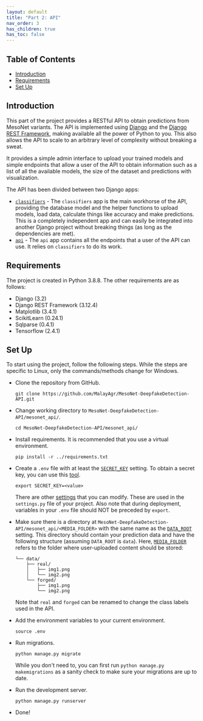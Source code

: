 ```yaml
---
layout: default
title: "Part 2: API"
nav_order: 3
has_children: true
has_toc: false
---
```


## <!-- omit in toc --> Table of Contents

- [Introduction](#introduction)
- [Requirements](#requirements)
- [Set Up](#set-up)

## Introduction

This part of the project provides a RESTful API to obtain predictions from MesoNet variants. The API is implemented using [Django](https://github.com/django/django) and the [Django REST Framework](https://github.com/encode/django-rest-framework), making available all the power of Python to you. This also allows the API to scale to an arbitrary level of complexity without breaking a sweat.

It provides a simple admin interface to upload your trained models and simple endpoints that allow a user of the API to obtain information such as a list of all the available models, the size of the dataset and predictions with visualization.

The API has been divided between two Django apps:

- [`classifiers`](https://github.com/MalayAgr/MesoNet-DeepfakeDetection-API/tree/main/mesonet_api/classifiers) - The `classifiers` app is the main workhorse of the API, providing the database model and the helper functions to upload models, load data, calculate things like accuracy and make predictions. This is a completely independent app and can easily be integrated into another Django project without breaking things (as long as the dependencies are met).
- [`api`](https://github.com/MalayAgr/MesoNet-DeepfakeDetection-API/tree/main/mesonet_api/api) - The `api` app contains all the endpoints that a user of the API can use. It relies on `classifiers` to do its work.

## Requirements

The project is created in Python 3.8.8. The other requirements are as follows:

- Django (3.2)
- Django REST Framework (3.12.4)
- Matplotlib (3.4.1)
- ScikitLearn (0.24.1)
- Sqlparse (0.4.1)
- Tensorflow (2.4.1)

## Set Up

To start using the project, follow the following steps. While the steps are specific to Linux, only the commands/methods change for Windows.

- Clone the repository from GitHub.

  ```shell
  git clone https://github.com/MalayAgr/MesoNet-DeepfakeDetection-API.git
  ```

- Change working directory to `MesoNet-DeepfakeDetection-API/mesonet_api/`.

  ```shell
  cd MesoNet-DeepfakeDetection-API/mesonet_api/
  ```

- Install requirements. It is recommended that you use a virtual environment.

  ```shell
  pip install -r ../requirements.txt
  ```

- Create a `.env` file with at least the [`SECRET_KEY`](settings#secret_key) setting. To obtain a secret key, you can use this [tool](https://djecrety.ir/).

  ```shell
  export SECRET_KEY=<value>
  ```

  There are other [settings](settings) that you can modify. These are used in the `settings.py` file of your project. Also note that during deployment, variables in your `.env` file should NOT be preceded by `export`.

- Make sure there is a directory at `MesoNet-DeepfakeDetection-API/mesonet_api/<MEDIA_FOLDER>` with the same name as the [`DATA_ROOT`](settings#data_root) setting. This directory should contain your prediction data and have the following structure (assuming `DATA_ROOT` is `data`). Here, [`MEDIA_FOLDER`](settings#media_folder) refers to the folder where user-uploaded content should be stored:

  ```shell
  └── data/
      ├── real/
      │   ├── img1.png
      │   └── img2.png
      └── forged/
          ├── img1.png
          └── img2.png
  ```

  Note that `real` and `forged` can be renamed to change the class labels used in the API.

- Add the environment variables to your current environment.

  ```shell
  source .env
  ```

- Run migrations.

  ```shell
  python manage.py migrate
  ```

  While you don't need to, you can first run `python manage.py makemigrations` as a sanity check to make sure your migrations are up to date.

- Run the development server.

  ```shell
  python manage.py runserver
  ```

- Done!
